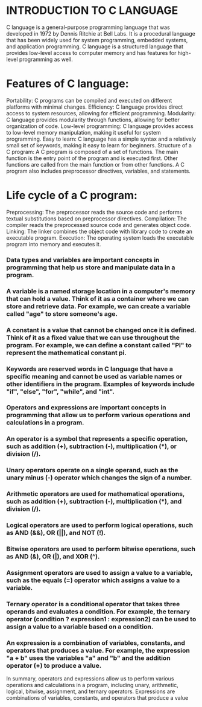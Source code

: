 # INTRODUCTION TO C LANGUAGE 
C language is a general-purpose programming language that was developed in 1972 by Dennis Ritchie at Bell Labs. It is a procedural language that has been widely used for system programming, embedded systems, and application programming. 
C language is a structured language that provides low-level access to computer memory and has features for high-level programming as well. 
  
# **Features of C language:**
  
 Portability: C programs can be compiled and executed on different platforms with minimal changes. 
 Efficiency: C language provides direct access to system resources, allowing for efficient programming. 
 Modularity: C language provides modularity through functions, allowing for better organization of code. 
 Low-level programming: C language provides access to low-level memory manipulation, making it useful for system programming. 
 Easy to learn: C language has a simple syntax and a relatively small set of keywords, making it easy to learn for beginners. 
 Structure of a C program: 
 A C program is composed of a set of functions. The main function is the entry point of the program and is executed first. Other functions are called from the main 
 function or from other functions.
 A C program also includes preprocessor directives, variables, and statements. 
  
 # **Life cycle of a C program:** 
 Preprocessing: The preprocessor reads the source code and performs textual substitutions based on preprocessor directives. 
 Compilation: The compiler reads the preprocessed source code and generates object code. 
 Linking: The linker combines the object code with library code to create an executable program. 
 Execution: The operating system loads the executable program into memory and executes it.


### Data types and variables are important concepts in programming that help us store and manipulate data in a program. 
  
### A variable is a named storage location in a computer's memory that can hold a value. Think of it as a container where we can store and retrieve data. For example, we can create a variable called "age" to store someone's age. 
  
### A constant is a value that cannot be changed once it is defined. Think of it as a fixed value that we can use throughout the program. For example, we can define a constant called "PI" to represent the mathematical constant pi. 
  
### Keywords are reserved words in C language that have a specific meaning and cannot be used as variable names or other identifiers in the program. Examples of keywords include "if", "else", "for", "while", and "int".


### Operators and expressions are important concepts in programming that allow us to perform various operations and calculations in a program. 
  
### An operator is a symbol that represents a specific operation, such as addition (+), subtraction (-), multiplication (*), or division (/). 
  
### Unary operators operate on a single operand, such as the unary minus (-) operator which changes the sign of a number. 
  
### Arithmetic operators are used for mathematical operations, such as addition (+), subtraction (-), multiplication (*), and division (/). 
  
### Logical operators are used to perform logical operations, such as AND (&&), OR (||), and NOT (!). 
  
### Bitwise operators are used to perform bitwise operations, such as AND (&), OR (|), and XOR (^). 
  
### Assignment operators are used to assign a value to a variable, such as the equals (=) operator which assigns a value to a variable. 
  
### Ternary operator is a conditional operator that takes three operands and evaluates a condition. For example, the ternary operator (condition ? expression1 : expression2) can be used to assign a value to a variable based on a condition. 
  
### An expression is a combination of variables, constants, and operators that produces a value. For example, the expression "a + b" uses the variables "a" and "b" and the addition operator (+) to produce a value. 
  
In summary, operators and expressions allow us to perform various operations and calculations in a program, including unary, arithmetic, logical, bitwise, assignment, and ternary operators. Expressions are combinations of variables, constants, and operators that produce a value
